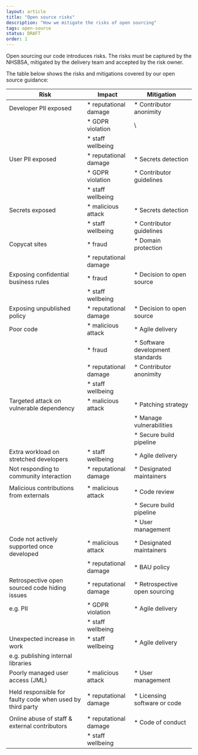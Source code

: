```yaml
---
layout: article
title: "Open source risks"
description: "How we mitigate the risks of open sourcing"
tags: open-source
status: DRAFT
order: 1
---
```

Open sourcing our code introduces risks. The risks must be captured by the NHSBSA, mitigated by the delivery team and accepted by the risk owner.

The table below shows the risks and mitigations covered by our open source guidance:

| Risk | Impact | Mitigation |
|------|--------|------------|
| Developer PII exposed | * reputational damage | * Contributor anonimity | \
|                       | * GDPR violation      | \
|                       | * staff wellbeing     |
| User PII exposed | * reputational damage | * Secrets detection | \
|                  | * GDPR violation      | * Contributor guidelines | \
|                  | * staff wellbeing     | |
| Secrets exposed | * malicious attack | * Secrets detection | \
|                 | * staff wellbeing | * Contributor guidelines |
| Copycat sites | * fraud | * Domain protection | \
|               | * reputational damage | |
| Exposing confidential business rules | * fraud | * Decision to open source | \
|                                      | * staff wellbeing | |
| Exposing unpublished policy | * reputational damage | * Decision to open source | \
| Poor code | * malicious attack | * Agile delivery | \
|           | * fraud | * Software development standards | \
|           | * reputational damage | * Contributor anonimity | \
|           | * staff wellbeing | |
| Targeted attack on vulnerable dependency | * malicious attack | * Patching strategy | \
|                                          |                    | * Manage vulnerabilities | \
|                                          |                    | * Secure build pipeline | \
| Extra workload on stretched developers | * staff wellbeing | * Agile delivery |
| Not responding to community interaction | * reputational damage | * Designated maintainers | \
| | | |
| Malicious contributions from externals | * malicious attack | * Code review | \
|                                          |                    | * Secure build pipeline | \
|                                          |                    | * User management |
| Code not actively supported once developed | * malicious attack | * Designated maintainers | \
|                                            | * reputational damage | * BAU policy |
| Retrospective open sourced code hiding issues | * reputational damage | * Retrospective open sourcing | \
| e.g. PII                                      | * GDPR violation | * Agile delivery | \
|                                               | * staff wellbeing | |
| Unexpected increase in work        | * staff wellbeing | * Agile delivery | \
| e.g. publishing internal libraries | |
| Poorly managed user access (JML) | * malicious attack | * User management | \
| | | |
| Held responsible for faulty code when used by third party | * reputational damage | * Licensing software or code | \
| | | |
| Online abuse of staff & external contributors | * reputational damage | * Code of conduct | \
|                                               | * staff wellbeing | |

[agile_delivery]: <https://www.gov.uk/service-manual/agile-delivery>
[bau_policy]: <todo>
[code_of_conduct]: <>
[code_review]: <>
[contributor_anonimity]: <>
[contributor_guidelines]: <>
[decision_to_open_source]: <>
[designated_maintainers]: <>
[domain_protection]: <>
[licensing_software_or_code]: <>
[manage_vulnerabilities]: <>
[mitigation]: <>
[patching_strategy]: <>
[retrospective_open_sourcing]: <>
[secrets_detection]: <>
[secure_build_pipeline]: <>
[software_development_standards]: <>
[user_management]: <>
